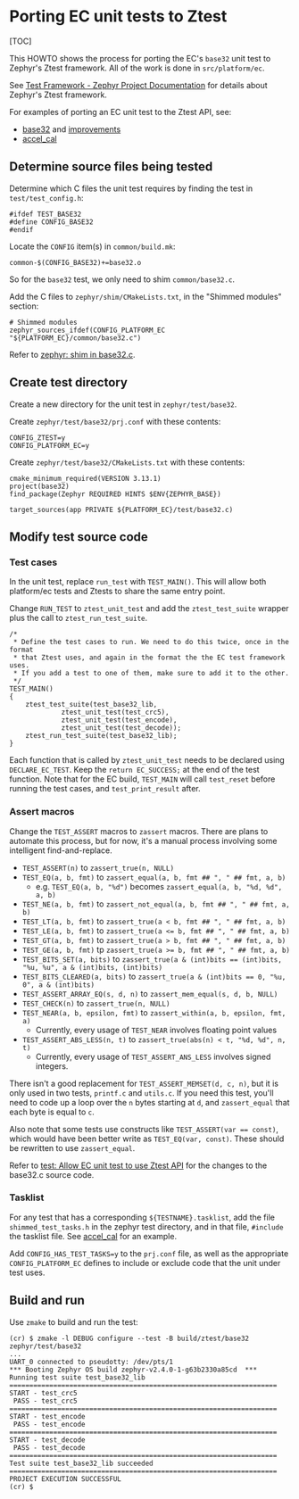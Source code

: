 # Porting EC unit tests to Ztest

[TOC]

This HOWTO shows the process for porting the EC's `base32` unit test to
Zephyr's Ztest framework. All of the work is done in `src/platform/ec`.

See [Test Framework - Zephyr Project Documentation](https://docs.zephyrproject.org/1.12.0/subsystems/test/ztest.html#quick-start-unit-testing) for details about Zephyr's Ztest framework.


For examples of porting an EC unit test to the Ztest API, see:
* [base32](https://crrev.com/c/2492527) and [improvements](https://crrev.com/c/2634401)
* [accel_cal](https://crrev.com/c/2645198)

## Determine source files being tested

Determine which C files the unit test requires by finding the test in
`test/test_config.h`:
```
#ifdef TEST_BASE32
#define CONFIG_BASE32
#endif
```
Locate the `CONFIG` item(s) in `common/build.mk`:
```
common-$(CONFIG_BASE32)+=base32.o
```
So for the `base32` test, we only need to shim `common/base32.c`.

Add the C files to `zephyr/shim/CMakeLists.txt`, in the "Shimmed modules"
section:

```
# Shimmed modules
zephyr_sources_ifdef(CONFIG_PLATFORM_EC "${PLATFORM_EC}/common/base32.c")
```

Refer to [zephyr: shim in base32.c](https://crrev.com/c/2468631).

## Create test directory

Create a new directory for the unit test in `zephyr/test/base32`.

Create `zephyr/test/base32/prj.conf` with these contents:
```
CONFIG_ZTEST=y
CONFIG_PLATFORM_EC=y
```

Create `zephyr/test/base32/CMakeLists.txt` with these contents:
```
cmake_minimum_required(VERSION 3.13.1)
project(base32)
find_package(Zephyr REQUIRED HINTS $ENV{ZEPHYR_BASE})

target_sources(app PRIVATE ${PLATFORM_EC}/test/base32.c)
```

## Modify test source code

### Test cases
In the unit test, replace `run_test` with `TEST_MAIN()`. This will allow both
platform/ec tests and Ztests to share the same entry point.

Change `RUN_TEST` to `ztest_unit_test` and add the `ztest_test_suite` wrapper
plus the call to `ztest_run_test_suite`.

```
/*
 * Define the test cases to run. We need to do this twice, once in the format
 * that Ztest uses, and again in the format the the EC test framework uses.
 * If you add a test to one of them, make sure to add it to the other.
 */
TEST_MAIN()
{
	ztest_test_suite(test_base32_lib,
			 ztest_unit_test(test_crc5),
			 ztest_unit_test(test_encode),
			 ztest_unit_test(test_decode));
	ztest_run_test_suite(test_base32_lib);
}
```

Each function that is called by `ztest_unit_test` needs to be declared using
`DECLARE_EC_TEST`. Keep the `return EC_SUCCESS;` at the end
of the test function. Note that for the EC build, `TEST_MAIN` will call
`test_reset` before running the test cases, and `test_print_result` after.

### Assert macros
Change the `TEST_ASSERT` macros to `zassert` macros. There are plans to
automate this process, but for now, it's a manual process involving some
intelligent find-and-replace.

* `TEST_ASSERT(n)` to `zassert_true(n, NULL)`
* `TEST_EQ(a, b, fmt)` to `zassert_equal(a, b, fmt ## ", " ## fmt, a, b)`
  * e.g. `TEST_EQ(a, b, "%d")` becomes `zassert_equal(a, b, "%d, %d", a, b)`
* `TEST_NE(a, b, fmt)` to `zassert_not_equal(a, b, fmt ## ", " ## fmt, a, b)`
* `TEST_LT(a, b, fmt)` to `zassert_true(a < b, fmt ## ", " ## fmt, a, b)`
* `TEST_LE(a, b, fmt)` to `zassert_true(a <= b, fmt ## ", " ## fmt, a, b)`
* `TEST_GT(a, b, fmt)` to `zassert_true(a > b, fmt ## ", " ## fmt, a, b)`
* `TEST_GE(a, b, fmt)` tp `zassert_true(a >= b, fmt ## ", " ## fmt, a, b)`
* `TEST_BITS_SET(a, bits)` to `zassert_true(a & (int)bits == (int)bits, "%u, %u", a & (int)bits, (int)bits)`
* `TEST_BITS_CLEARED(a, bits)` to `zassert_true(a & (int)bits == 0, "%u, 0", a & (int)bits)`
* `TEST_ASSERT_ARRAY_EQ(s, d, n)` to `zassert_mem_equal(s, d, b, NULL)`
* `TEST_CHECK(n)` to `zassert_true(n, NULL)`
* `TEST_NEAR(a, b, epsilon, fmt)` to `zassert_within(a, b, epsilon, fmt, a)`
  * Currently, every usage of `TEST_NEAR` involves floating point values
* `TEST_ASSERT_ABS_LESS(n, t)` to `zassert_true(abs(n) < t, "%d, %d", n, t)`
  * Currently, every usage of `TEST_ASSERT_ANS_LESS` involves signed integers.

There isn't a good replacement for `TEST_ASSERT_MEMSET(d, c, n)`, but it is
only used in two tests, `printf.c` and `utils.c`. If you need this test,
you'll need to code up a loop over the `n` bytes starting at `d`, and
`zassert_equal` that each byte is equal to `c`.

Also note that some tests use constructs like `TEST_ASSERT(var == const)`,
which would have been better write as `TEST_EQ(var, const)`. These should be
rewritten to use `zassert_equal`.

Refer to
[test: Allow EC unit test to use Ztest API](https://crrev.com/c/2492527) for
the changes to the base32.c source code.

### Tasklist

For any test that has a corresponding `${TESTNAME}.tasklist`, add the file
`shimmed_test_tasks.h` in the zephyr test directory, and in that file,
`#include` the tasklist file. See [accel_cal](https://crrev.com/c/2645198)
for an example.

Add `CONFIG_HAS_TEST_TASKS=y` to the `prj.conf` file, as well as the appropriate
`CONFIG_PLATFORM_EC` defines to include or exclude code that the unit under
test uses.

## Build and run

Use `zmake` to build and run the test:
```
(cr) $ zmake -l DEBUG configure --test -B build/ztest/base32 zephyr/test/base32
...
UART_0 connected to pseudotty: /dev/pts/1
*** Booting Zephyr OS build zephyr-v2.4.0-1-g63b2330a85cd  ***
Running test suite test_base32_lib
===================================================================
START - test_crc5
 PASS - test_crc5
===================================================================
START - test_encode
 PASS - test_encode
===================================================================
START - test_decode
 PASS - test_decode
===================================================================
Test suite test_base32_lib succeeded
===================================================================
PROJECT EXECUTION SUCCESSFUL
(cr) $
```

